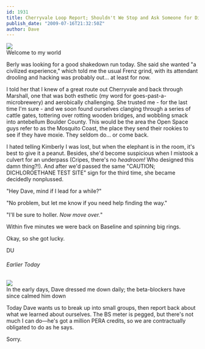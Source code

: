 ```yaml
---
id: 1931
title: Cherryvale Loop Report; Shouldn't We Stop and Ask Someone for Directions?
publish_date: "2009-07-16T21:32:50Z"
author: Dave
---
```

![](http://www.flagstafffrenzy.org/wp-content/uploads/2009/07/launch.jpg)  
Welcome to my world

Berly was looking for a good shakedown run today. She said she wanted "a civilized experience," which told me the usual Frenz grind, with its attendant drooling and hacking was probably out... at least for now.

I told her that I knew of a great route out Cherryvale and back through Marshall, one that was both esthetic (my word for goes-past-a-microbrewery) and aerobically challenging. She trusted me - for the last time I'm sure - and we soon found ourselves clanging through a series of cattle gates, tottering over rotting wooden bridges, and wobbling smack into antebellum Boulder County. This would be the area the Open Space guys refer to as the Mosquito Coast, the place they send their rookies to see if they have moxie. They seldom do... or come back.

I hated telling Kimberly I was lost, but when the elephant is in the room, it's best to give it a peanut. Besides, she'd become suspicious when I mistook a culvert for an underpass (Cripes, there's no _headroom!_ Who designed this damn thing?!). And after we'd passed the same "CAUTION; DICHLOROETHANE TEST SITE" sign for the third time, she became decidedly nonplussed.

"Hey Dave, mind if I lead for a while?"

"No problem, but let me know if you need help finding the way."

"I'll be sure to holler. _Now move over._"

Within five minutes we were back on Baseline and spinning big rings.

Okay, so she got lucky.

DU

###### Earlier Today

![](http://www.flagstafffrenzy.org/wp-content/uploads/2009/07/full-metal-jacket-ermey.jpg)  
In the early days, Dave dressed me down daily; the beta-blockers have since calmed him down

Today Dave wants us to break up into small groups, then report back about what we learned about ourselves. The BS meter is pegged, but there's not much I can do—he's got a million PERA credits, so we are contractually obligated to do as he says.

Sorry.
